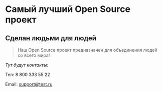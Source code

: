 # Самый лучший Open Source проект

## Сделан людьми для людей

> Наш Open Source проект предназначен для объединения людей со всего мира!

_Тут будут контакты:_

Тел: 8 800 333 55 22

Email: support@test.ru
